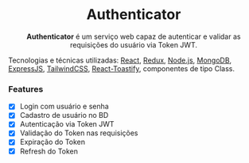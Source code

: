 <h1 align="center">Authenticator</h1>

<p align="center"><strong>Authenticator</strong> é um serviço web capaz de autenticar e validar as requisições do usuário via Token JWT.</p>



Tecnologias e técnicas utilizadas: [React](https://pt-br.reactjs.org/), [Redux](https://redux.js.org/), [Node.js](https://nodejs.org/en/), [MongoDB](https://www.mongodb.com/), [ExpressJS](https://expressjs.com/), [TailwindCSS](https://tailwindcss.com/), [React-Toastify](https://npm.io/package/react-toastify), componentes de tipo Class.

### Features

- [x] Login com usuário e senha
- [x] Cadastro de usuário no BD
- [x] Autenticação via Token JWT
- [x] Validação do Token nas requisições
- [x] Expiração do Token
- [x] Refresh do Token
